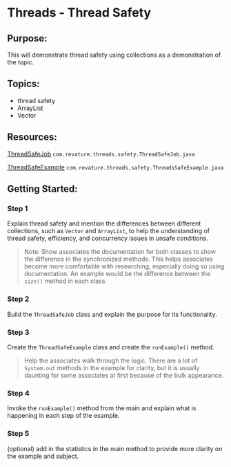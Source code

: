 # Threads - Thread Safety
## Purpose:
This will demonstrate thread safety using collections as a demonstration of the topic.
## Topics:
* thread safety
* ArrayList
* Vector
## Resources:
[ThreadSafeJob](https://gitlab.com/revature_training/java-team/-/blob/master/java-standard-examples/java/src/main/java/com/revature/threads/safety/ThreadsafeJob.java) `com.revature.threads.safety.ThreadSafeJob.java`

[ThreadSafeExample](https://gitlab.com/revature_training/java-team/-/blob/master/java-standard-examples/java/src/main/java/com/revature/threads/safety/ThreadsafeExample.java) `com.revature.threads.safety.ThreadsSafeExample.java`
## Getting Started:
### Step 1
Explain thread safety and mention the differences between different collections, such as `Vector` and `ArrayList`, to help the understanding of thread safety, efficiency, and concurrency issues in unsafe conditions.
> Note: Show associates the documentation for both classes to show the difference in the synchronized methods. This helps associates become more comfortable with researching, especially doing so using documentation. An example would be the difference between the `size()` method in each class.
### Step 2
Build the `ThreadSafeJob` class and explain the purpose for its functionality.
### Step 3
Create the `ThreadSafeExample` class and create the `runExample()` method.
> Help the associates walk through the logic. There are a lot of `System.out` methods in the example for clarity, but it is usually daunting for some associates at first because of the bulk appearance. 
### Step 4
Invoke the `runExample()` method from the main and explain what is happening in each step of the example.
### Step 5
(optional) add in the statistics in the main method to provide more clarity on the example and subject.
